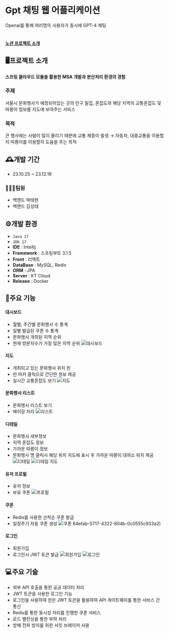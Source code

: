 # Gpt 채팅 웹 어플리케이션
Openai를 통해 여러명의 사용자가 동시에 GPT-4 채팅 <br><br>

#### <a href="https://sw-sth.notion.site/898e9ed7b37e4d4e8170a86defd68769">노션 프로젝트 소개</a>

## 🖥️프로젝트 소개
#### 스프링 클라우드 모듈을 활용한 MSA 개발과 분산처리 환경의 경험

### 주제
서울시 문화행사가 예정되어있는 곳의 인구 밀집, 혼잡도와 해당 지역의 교통혼잡도 및 따릉이 정보를 지도에 보여주는 서비스

### 목적
큰 행사에는 사람이 많이 몰리기 때문에 교통 체증이 발생 → 자동차, 대중교통을 이용할지 따릉이를 이용할지 도움을 주는 목적

## 🕰️개발 기간
- 23.10.25 ~ 23.12.19

### 🧑‍🤝‍🧑팀원
- 백엔드 박태현
- 백엔드 김성태

## ⚙️개발 환경
- `Java 17` 
- `JDK 17` 
- **IDE** : Intellij 
- **Framework** : 스프링부트 3.1.5 
- **Front** : 리액트
- **DataBase** : MySQL, Redis
- **ORM** : JPA
- **Server** : KT Cloud
- **Release** : Docker

## 📌주요 기능
#### 대시보드
- 월별, 주간별 문화행사 수 통계
- 일별 발급된 쿠폰 수 통계
- 문화행사 개최된 지역 순위
- 현재 방문자수가 가장 많은 지역 순위
![대시보드](https://github.com/kariseio/MSA_CultureWithSBike/assets/39698079/923d473b-f137-4716-9804-758e640ddedf)

#### 지도
- 개최되고 있는 문화행사 위치 핀
- 핀 마커 클릭으로 간단한 정보 제공
- 실시간 교통혼잡도 보기
![지도](https://github.com/kariseio/MSA_CultureWithSBike/assets/39698079/720c5076-ef84-46f6-aac0-cad0afecf86b)
#### 문화행사 리스트
- 문화행사 리스트 보기
- 페이징 처리
![리스트](https://github.com/kariseio/MSA_CultureWithSBike/assets/39698079/7c8a54e6-2770-42f6-880d-fb3164a611f3)
#### 디테일
- 문화행사 세부정보
- 지역 혼잡도 정보
- 가까운 따릉이 정보
- 문화행사 명 클릭시 해당 위치 지도에 표시 후 가까운 따릉이 대여소 위치 제공
![디테일](https://github.com/kariseio/MSA_CultureWithSBike/assets/39698079/978ea2d3-251c-4a54-b778-631bab7be144)
![디테일 지도](https://github.com/kariseio/MSA_CultureWithSBike/assets/39698079/7185ef78-eca5-4630-ac7c-eef01145fd3c)
#### 유저 프로필
- 유저 정보
- 보유 쿠폰
![프로필](https://github.com/kariseio/MSA_CultureWithSBike/assets/39698079/178b8981-119f-44e9-97dd-6cf83b6be06d)
#### 쿠폰
- Redis를 사용한 선착순 쿠폰 발급
- 일정주기 자동 쿠폰 생성
![쿠폰](https://github.com/kariseio/MSA_CultureWithSBike/assets/39698079/7e86381a-14d9-4999-9f7b-ba5c8040f7a2)
64efab-5717-4322-804b-0c0555c933a2)
#### 로그인
- 회원가입
- 로그인시 JWT 토큰 발급
![회원가입](https://github.com/kariseio/MSA_CultureWithSBike/assets/39698079/22ae4702-3945-4bed-b5fb-3f328131595c)
![로그인](https://github.com/kariseio/MSA_CultureWithSBike/assets/39698079/12fb1396-0809-4064-88ee-5949e6a6b545)

## 💻주요 기술
- 외부 API 호출을 통한 공공 데이터 처리 
- JWT 토큰을 사용한 로그인 기능 
- 로그인을 사용하여 얻은 JWT 토큰을 활용하여 API 게이트웨이를 통한 서비스 간 통신
- Redis를 통한 동시성 처리를 진행한 쿠폰 서비스
- 로드 밸런싱을 통한 부하 처리
- 방해 전파 방지를 위한 서킷 브레이커 사용
